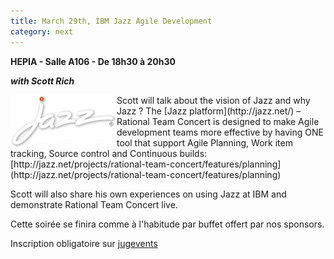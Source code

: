 ```yaml
---
title: March 29th, IBM Jazz Agile Development
category: next
---
```


**HEPIA - Salle A106 - De 18h30 à 20h30**

***with  Scott Rich***

<img align="left" class="margin-logo" src="/images/events/jazz.png" alt="Logo Logback">
Scott will talk about the vision of Jazz and why Jazz ?
The [Jazz platform](http://jazz.net/) – Rational Team Concert is designed to make Agile development teams more effective
by having ONE tool that support Agile Planning, Work item tracking, Source control and Continuous builds:
[http://jazz.net/projects/rational-team-concert/features/planning](http://jazz.net/projects/rational-team-concert/features/planning)

Scott will also share his own experiences on using Jazz at IBM and demonstrate Rational Team Concert live.

Cette soirée se finira comme à l'habitude par buffet offert par nos sponsors.

Inscription obligatoire sur [jugevents](http://bit.ly/hStTIy)
